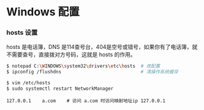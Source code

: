 # Windows 配置


### hosts 设置

hosts 是电话簿，DNS 是114查号台，404是空号或错号，如果你有了电话簿，就不需要查号，直接拨对方号码，这就是 hosts 的作用。

```bash
$ notepad C:\WINDOWS\system32\drivers\etc\hosts  # 改配置
$ ipconfig /flushdns                             # 清操作系统缓存

$ vim /etc/hosts
$ sudo systemctl restart NetworkManager
```

```text
127.0.0.1    a.com    # 访问 a.com 时访问映射地址ip 127.0.0.1
```


